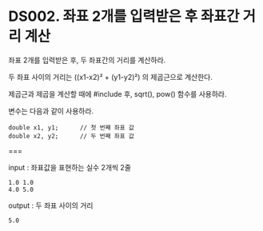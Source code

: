 # DS002. 좌표 2개를 입력받은 후 좌표간 거리 계산
좌표 2개를 입력받은 후, 두 좌표간의 거리를 계산하라.

두 좌표 사이의 거리는 ((x1-x2)² + (y1-y2)²) 의 제곱근으로 계산한다.

제곱근과 제곱을 계산할 때에 #include <cmath> 후, sqrt(), pow() 함수를 사용하라.


변수는 다음과 같이 사용하라.
```
double x1, y1;      // 첫 번째 좌표 값
double x2, y2;      // 두 번째 좌표 값
```

===

input : 좌표값을 표현하는 실수 2개씩 2줄
```
1.0 1.0
4.0 5.0
```
output : 두 좌표 사이의 거리
```
5.0
```